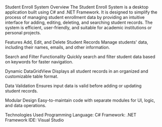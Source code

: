 Student Enroll System
Overview
The Student Enroll System is a desktop application built using C# and .NET Framework. It is designed to simplify the process of managing student enrollment data by providing an intuitive interface for adding, editing, deleting, and searching student records. The system is efficient, user-friendly, and suitable for academic institutions or personal projects.

Features
Add, Edit, and Delete Student Records
Manage students' data, including their names, emails, and other information.

Search and Filter Functionality
Quickly search and filter student data based on keywords for faster navigation.

Dynamic DataGridView
Displays all student records in an organized and customizable table format.

Data Validation
Ensures input data is valid before adding or updating student records.

Modular Design
Easy-to-maintain code with separate modules for UI, logic, and data operations.

Technologies Used
Programming Language: C#
Framework: .NET Framework
IDE: Visual Studio


